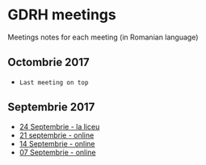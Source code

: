 
# GDRH meetings

Meetings notes for each meeting (in Romanian language)

## Octombrie 2017

* `Last meeting on top` 

## Septembrie 2017

* [24 Septembrie - la liceu](./meetings/2017-09/meeting-2017-09-24.md)
* [21 septembrie - online](./meetings/2017-09/meeting-2017-09-21.md)
* [14 Septembrie - online](./meetings/2017-09/meeting-2017-09-14.md)
* [07 Septembrie - online](./meetings/2017-09/meeting-2017-09-07.md)
